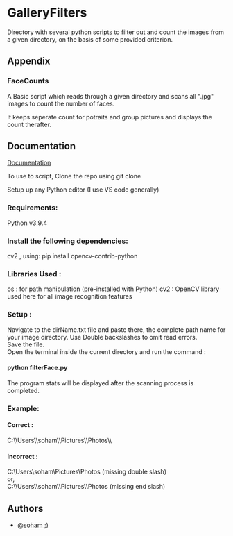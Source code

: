 
# GalleryFilters
Directory with several python scripts to filter out and count the images from a given directory, on the basis of some provided criterion.



## Appendix

### FaceCounts
A Basic script which reads through a given directory and scans all ".jpg" images to count the number of faces.

It keeps seperate count for potraits and group pictures and displays the count therafter.

  
## Documentation

[Documentation](https://linktodocumentation)

To use to script,
Clone the repo using
git clone 

Setup up any Python editor (I use VS code generally)

### Requirements:

Python v3.9.4


### Install the following dependencies:
cv2 , using:
pip install opencv-contrib-python

### Libraries Used :
os : for path manipulation (pre-installed with Python)
cv2 : OpenCV library used here for all image recognition features
  
### Setup :
Navigate to the dirName.txt file and paste there, the complete path name for your image directory.
Use Double backslashes to omit read errors. \
Save the file. \
Open the terminal inside the current directory and run the command :

#### python filterFace.py

The program stats will be displayed after the scanning process is completed.

### Example:

#### Correct :
C:\\\Users\\\soham\\\Pictures\\\Photos\\\
#### Incorrect :
C:\Users\soham\Pictures\Photos    (missing double slash)\
      or,  
C:\\\Users\\\soham\\\Pictures\\\Photos  (missing end slash)           




## Authors

- [@soham ;)](https://www.github.com/code-soham)

